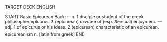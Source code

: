 TARGET DECK
ENGLISH

START
Basic
Epicurean
Back: —n. 1 disciple or student of the greek philosopher epicurus. 2 (epicurean) devotee of (esp. Sensual) enjoyment. —adj. 1 of epicurus or his ideas. 2 (epicurean) characteristic of an epicurean.  epicureanism n. [latin from greek]
END
